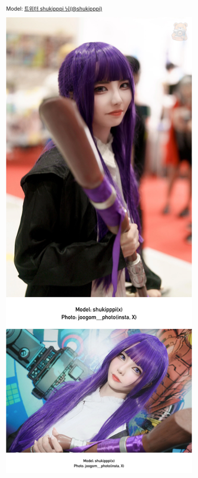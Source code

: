 ﻿---
dddd: 2024.08.17 팝콘 토
nickname: 슈키피
sns_type: x
sns_id: shukipppi
---

<a name="shukipppi"></a>
Model: <a href="https://x.com/shukipppi" target="_blank">트위터 shukipppi 님(@shukipppi)</a>

![IMG2915.webp](/assets/img/2024/08-17/슈키피/IMG2915.webp)
![IMG2916.webp](/assets/img/2024/08-17/슈키피/IMG2916.webp)